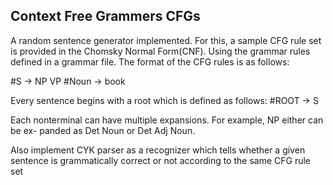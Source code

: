 ## Context Free Grammers CFGs

A random sentence generator implemented.
For this, a sample CFG rule set is provided in the Chomsky Normal Form(CNF). 
Using the grammar rules defined in a grammar file.
The format of the CFG rules is as follows:

#S -> NP VP
#Noun -> book

Every sentence begins with a root which is defined as follows:
#ROOT -> S

Each nonterminal can have multiple expansions. For example, NP either can be ex-
panded as Det Noun or Det Adj Noun.

Also implement CYK parser as a recognizer
which tells whether a given sentence is grammatically correct or not 
according to the same CFG rule set
